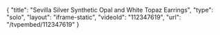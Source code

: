 {
    "title": "Sevilla Silver Synthetic Opal and White Topaz Earrings",
    "type": "solo",
    "layout": "iframe-static",
    "videoId": "112347619",
    "url": "\/tvpembed\/112347619"
}